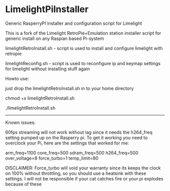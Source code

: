 # LimelightPiInstaller
Generic RasperryPI installer and configuration script for Limelight 

This is a fork of the Limelight RetroPie+Emulation station installer script for generic install on any Raspian based Pi-system

limelightRetroInstall.sh - script is used to install and configure limelight with retropie 

limelightReconfig.sh - script is used to reconfigure ip and keymap settings for limelight without installing stuff again

Howto use:

just drop the limelightRetroInstall.sh in to your home directory

chmod +x limelightRetroInstall.sh

./limelightRetroInstall.sh

<hr>

Known issues:

60fps streaming will not work without lag since it needs the h264_freq setting pumped up on the Rasperry pi. To get it working you need to overclock your Pi, here are the settings that worked for me:

arm_freq=1100 core_freq=500 sdram_freq=500 h264_freq=500 over_voltage=8 force_turbo=1 temp_limit=80

DISCLAIMER: Force_turbo will void your warranty since its keeps the clock on 100% without throttling, so you should use a heatsink with these settings. I will not be responsible if your cat catches fire or your pi explodes because of these
